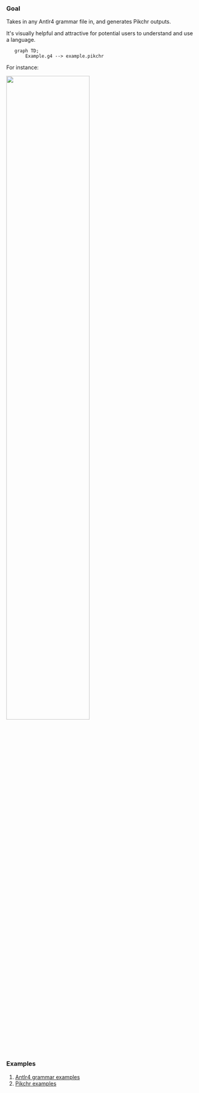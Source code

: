 ### Goal
Takes in any Antlr4 grammar file in, and generates Pikchr outputs.

It's visually helpful and attractive for potential users to understand and use a language.


```mermaid
   graph TD;
       Example.g4 --> example.pikchr
```

For instance:

<img src="/uploads/33706e4a49b4a6ea1961e7a1cd4d18de/Screen_Shot_2022-01-16_at_23.01.05.png" width="66%" height="66%">


### Examples
1. [Antlr4 grammar examples](https://github.com/antlr/grammars-v4)
1. [Pikchr examples](https://pikchr.org/home/doc/trunk/doc/examples.md)
